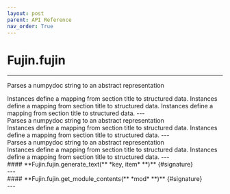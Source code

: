 ```yaml
---
layout: post
parent: API Reference
nav_order: True
---
```


# Fujin.fujin
---
Parses a numpydoc string to an abstract representation
<div class='desc' markdown="1">
Instances define a mapping from section title to structured data.
Instances define a mapping from section title to structured data.
Instances define a mapping from section title to structured data.
---
</div>Parses a numpydoc string to an abstract representation
<div class='desc' markdown="1">
Instances define a mapping from section title to structured data.
Instances define a mapping from section title to structured data.
---
</div>Parses a numpydoc string to an abstract representation
<div class='desc' markdown="1">
Instances define a mapping from section title to structured data.
Instances define a mapping from section title to structured data.
---
</div>#### **Fujin.fujin.generate_text(** *key, item*  **)** {#signature}

<div class='desc' markdown="1">
---
</div>#### **Fujin.fujin.get_module_contents(** *mod*  **)** {#signature}

<div class='desc' markdown="1">
---
</div>
